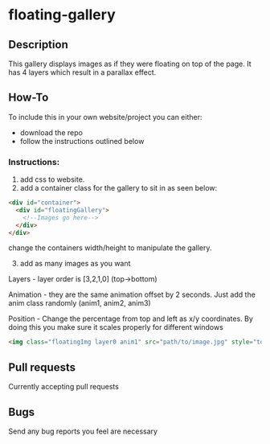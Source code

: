 # floating-gallery
## Description
This gallery displays images as if they were floating on top of the page. It has 4 layers which result in a parallax effect.
## How-To
To include this in your own website/project you can either:
* download the repo
* follow the instructions outlined below

### Instructions:
1. add css to website.
2. add a container class for the gallery to sit in as seen below:
```HTML
<div id="container">
  <div id="floatingGallery">
    <!--Images go here-->
  </div>
</div>
```
change the containers width/height to manipulate the gallery.

3. add as many images as you want

Layers - layer order is [3,2,1,0] (top->bottom)

Animation - they are the same animation offset by 2 seconds. Just add the anim class randomly (anim1, anim2, anim3)

Position - Change the percentage from top and left as x/y coordinates. By doing this you make sure it scales properly for different windows

```HTML
<img class="floatingImg layer0 anim1" src="path/to/image.jpg" style="top: 5%; left: 5%;">
```
## Pull requests
Currently accepting pull requests
## Bugs
Send any bug reports you feel are necessary
